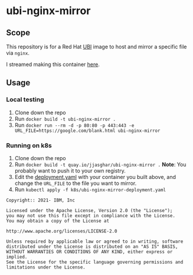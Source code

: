 # ubi-nginx-mirror

## Scope

This repository is for a Red Hat [UBI][ubi] image to host and mirror a specific file via `nginx`.

I streamed making this container [here](https://youtu.be/v44EmFfC6Ns).

## Usage

### Local testing

1. Clone down the repo
1. Run `docker build -t ubi-nginx-mirror .`
1. Run `docker run --rm -d -p 80:80 -p 443:443 -e URL_FILE=https://google.com/blank.html ubi-nginx-mirror`

### Running on k8s

1. Clone down the repo
1. Run `docker build -t quay.io/jjasghar/ubi-nginx-mirror .` **Note**: You probably want to push it to your own registry.
1. Edit the [deployment.yaml](k8s/ubi-nginx-mirror-deployment.yaml) with your container you built above, and change the `URL_FILE` to the file you want to mirror.
1. Run `kubectl apply -f k8s/ubi-nginx-mirror-deployment.yaml`

```text
Copyright:: 2021- IBM, Inc

Licensed under the Apache License, Version 2.0 (the "License");
you may not use this file except in compliance with the License.
You may obtain a copy of the License at

http://www.apache.org/licenses/LICENSE-2.0

Unless required by applicable law or agreed to in writing, software
distributed under the License is distributed on an "AS IS" BASIS,
WITHOUT WARRANTIES OR CONDITIONS OF ANY KIND, either express or implied.
See the License for the specific language governing permissions and
limitations under the License.
```

[ubi]: https://catalog.redhat.com/software/containers/ubi8/ubi-minimal/5c359a62bed8bd75a2c3fba8?gti-tabs=unauthenticated
